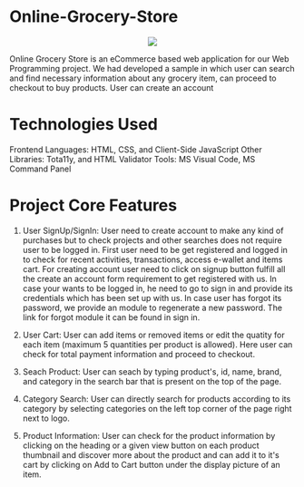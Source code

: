 # Online-Grocery-Store

<div align="center">
<img  src="screenshots/6.png">
</div>

Online Grocery Store is an eCommerce based web application for our Web Programming project. We had developed a sample in which user can search and find necessary information about any grocery item, can proceed to checkout to buy products. User can create an account


# Technologies Used
Frontend Languages: HTML, CSS, and Client-Side JavaScript
Other Libraries: Tota11y, and HTML Validator
Tools: MS Visual Code, MS Command Panel



# Project Core Features
1. User SignUp/SignIn: User need to create account to make any kind of purchases but to check projects and other searches does not require user to be logged in. First user need to be get registered and logged in to check for recent activities, transactions, access e-wallet and items cart. For creating account user need to click on signup button fulfill all the create an account form requirement to get registered with us. In case your wants to be logged in, he need to go to sign in and provide its credentials which has been set up with us. In case user has forgot its password, we provide an module to regenerate a new password. The link for forgot module it can be found in sign in.

2. User Cart: User can add items or removed items or edit the quatity for each item (maximum 5 quantities per product is allowed). Here user can check for total payment information and proceed to checkout. 

3. Seach Product: User can seach by typing product's, id, name, brand, and category in the search bar that is present on the top of the page.

4. Category Search: User can directly search for products according to its category by selecting categories on the left top corner of the page right next to logo.

5. Product Information: User can check for the product information by clicking on the heading or a given view button on each product thumbnail and discover more about the product and can add it to it's cart by clicking on Add to Cart button under the display picture of an item.

